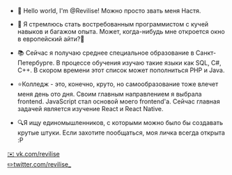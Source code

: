 - 👋 Hello world, I'm @Revilise!
Можно просто звать меня Настя.
- 🌱 Я стремлюсь стать востребованным программистом с кучей навыков и багажом опыта.
Может, когда-нибудь мне откроется окно в европейский айти?🧐
- 📚 Сейчас я получаю среднее специальное образование в Санкт-Петербурге.
В процессе обучения изучаю такие языки как SQL, C#, C++. В скором времени этот
список может пополниться PHP и Java.

- ⭐️Колледж - это, конечно, круто, но самообразование тоже влечет меня день ото дня.
Своим главным направлением я выбрала frontend. JavaScript стал основой моего frontend'a.
Сейчас главная задачей является изучение React и React Native.

- 🔍Я ищу единомышленников, с которыми можно было бы создавать крутые штуки.
Если захотите пообщаться, моя личка всегда открыта :P

<a href="https://vk.com/revilise">✉️ vk.com/revilise </a><br/>
<a href="https://twitter.com/revilise_">✏️twitter.com/revilise_</a>
